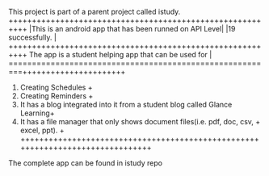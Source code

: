 This project is part of a parent project called istudy.
++++++++++++++++++++++++++++++++++++++++++++++++++++++++++
|This is an android app that has been runned on API Level|
|19 successfully.					 |
++++++++++++++++++++++++++++++++++++++++++++++++++++++++++
The app is a student helping app that can be used for    |
=========================================================++++++++++++++++++++++
1. Creating Schedules                                                         +
2. Creating Reminders                                                         +
3. It has a blog integrated into it from a student blog called Glance Learning+
4. It has a file manager that only shows document files(i.e. pdf, doc, csv,   +
excel, ppt).                                                                  +
+++++++++++++++++++++++++++++++++++++++++++++++++++++++++++++++++++++++++++++++

The complete app can be found in istudy repo 

